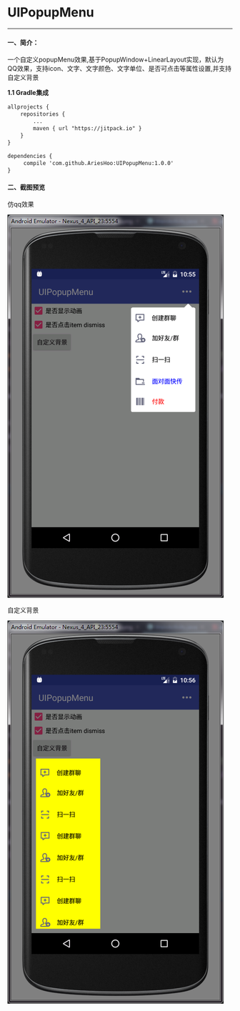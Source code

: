 # UIPopupMenu
--------------------------
#### 一、简介：

一个自定义popupMenu效果,基于PopupWindow+LinearLayout实现，默认为QQ效果，支持icon、文字、文字颜色、文字单位、是否可点击等属性设置,并支持自定义背景

**1.1 Gradle集成**

```
allprojects {
    repositories {
        ...
        maven { url "https://jitpack.io" }
    }
}
```

```
dependencies {
     compile 'com.github.AriesHoo:UIPopupMenu:1.0.0'
}
```

#### 二、截图预览

仿qq效果

![](https://github.com/AriesHoo/UIPopupMenu/blob/master/screenshot/00.png)

自定义背景

![](https://github.com/AriesHoo/UIPopupMenu/blob/master/screenshot/01.png)

